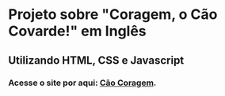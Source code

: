 # Projeto sobre "Coragem, o Cão Covarde!" em Inglês 

## Utilizando HTML, CSS e Javascript

### Acesse o site por aqui: <a href="https://projeto-caocoragem.vercel.app">Cão Coragem</a>.